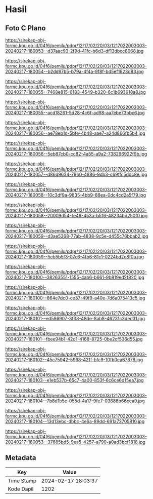 # Hasil

## Foto C Plano

https://sirekap-obj-formc.kpu.go.id/04f6/pemilu/pdpr/12/17/02/20/03/1217022003003-20240217-180053--d37aac93-2f9d-41fc-b6d3-df13dbcc8068.jpg

https://sirekap-obj-formc.kpu.go.id/04f6/pemilu/pdpr/12/17/02/20/03/1217022003003-20240217-180054--b2dd97b5-b79a-4f4a-9f8f-bd5ef1623d83.jpg

https://sirekap-obj-formc.kpu.go.id/04f6/pemilu/pdpr/12/17/02/20/03/1217022003003-20240217-180055--7468e815-6183-4549-b320-6c1b693918a8.jpg

https://sirekap-obj-formc.kpu.go.id/04f6/pemilu/pdpr/12/17/02/20/03/1217022003003-20240217-180055--acd18261-5d28-4c6f-ad98-aa7ebe73bbc6.jpg

https://sirekap-obj-formc.kpu.go.id/04f6/pemilu/pdpr/12/17/02/20/03/1217022003003-20240217-180056--ae78eb1d-5bfe-4b48-aae7-a24d866fb5b4.jpg

https://sirekap-obj-formc.kpu.go.id/04f6/pemilu/pdpr/12/17/02/20/03/1217022003003-20240217-180056--5eb87cb0-cc82-4a55-a9a2-738296922f9b.jpg

https://sirekap-obj-formc.kpu.go.id/04f6/pemilu/pdpr/12/17/02/20/03/1217022003003-20240217-180057--d86d9634-79b0-4886-9db3-c69ffc5ddc8e.jpg

https://sirekap-obj-formc.kpu.go.id/04f6/pemilu/pdpr/12/17/02/20/03/1217022003003-20240217-180058--10c3df9a-9835-4bb9-88ea-0dc4cd2a5f79.jpg

https://sirekap-obj-formc.kpu.go.id/04f6/pemilu/pdpr/12/17/02/20/03/1217022003003-20240217-180058--20009d54-1e49-453a-b516-48234bd250f0.jpg

https://sirekap-obj-formc.kpu.go.id/04f6/pemilu/pdpr/12/17/02/20/03/1217022003003-20240217-180059--d3ae5368-77ab-4838-9c5e-d455c76bbab2.jpg

https://sirekap-obj-formc.kpu.go.id/04f6/pemilu/pdpr/12/17/02/20/03/1217022003003-20240217-180059--5cb5b5f3-07c6-4fb6-81c1-0224bd2e8f0a.jpg

https://sirekap-obj-formc.kpu.go.id/04f6/pemilu/pdpr/12/17/02/20/03/1217022003003-20240217-180100--38263551-1555-4ab6-b661-9b819ed2f820.jpg

https://sirekap-obj-formc.kpu.go.id/04f6/pemilu/pdpr/12/17/02/20/03/1217022003003-20240217-180100--864e7dc0-ce37-49f9-a40e-7d6a075413c5.jpg

https://sirekap-obj-formc.kpu.go.id/04f6/pemilu/pdpr/12/17/02/20/03/1217022003003-20240217-180101--ed586907-3f38-48de-8ab8-46231c3ded31.jpg

https://sirekap-obj-formc.kpu.go.id/04f6/pemilu/pdpr/12/17/02/20/03/1217022003003-20240217-180101--fbee94b1-42d1-4168-8725-0be2cf536d55.jpg

https://sirekap-obj-formc.kpu.go.id/04f6/pemilu/pdpr/12/17/02/20/03/1217022003003-20240217-180102--45c75942-5968-421f-bfc9-10fb0ea67876.jpg

https://sirekap-obj-formc.kpu.go.id/04f6/pemilu/pdpr/12/17/02/20/03/1217022003003-20240217-180103--e1eb537b-65c7-4a00-853f-6c6ce6d15ea7.jpg

https://sirekap-obj-formc.kpu.go.id/04f6/pemilu/pdpr/12/17/02/20/03/1217022003003-20240217-180104--7b8d1b5c-055d-4a17-9fe7-03886b66cea9.jpg

https://sirekap-obj-formc.kpu.go.id/04f6/pemilu/pdpr/12/17/02/20/03/1217022003003-20240217-180104--13d13ebc-dbbc-4e6a-89dd-691a73705810.jpg

https://sirekap-obj-formc.kpu.go.id/04f6/pemilu/pdpr/12/17/02/20/03/1217022003003-20240217-180053--37685bd5-9ea5-4257-a790-a0ad3bcf1818.jpg


## Metadata

| Key        | Value               |
| ---------- | ------------------- |
| Time Stamp | 2024-02-17 18:03:37 |
| Kode Dapil | 1202                |



